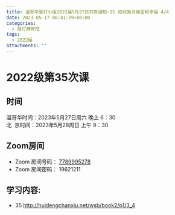 ```yaml
---
title: 温哥华慧灯小组2022届5月27日共修通知-35 如何面对痛苦和幸福 4/4
date: 2023-05-17 06:41:59+08:00
categories:
  - 慧灯禅修班
tags:
  - 2022届
attachments: ""
---
```

# 2022级第35次课

## 时间

温哥华时间：2023年5月27日周六 晚上 6：30\
北  京时间：2023年5月28周日 上午 9：30

## Zoom房间

* Zoom 房间号码： [7789995278](https://us02web.zoom.us/j/7789995278?pwd=VjZmbWJFY2k2K0E5RVB2cTNIQmhqUT09)
* Zoom 房间密码： 19621211

## 学习内容:

* 35 <http://huidengchanxiu.net/wsb/book2/p1/3_4>